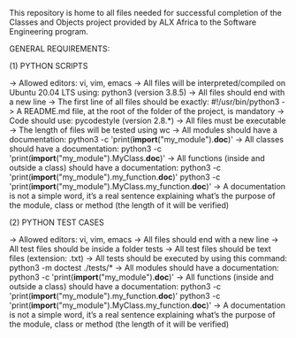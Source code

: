 This repository is home to all files needed for successful completion of the Classes and Objects project provided by ALX Africa to the Software Engineering program.

GENERAL REQUIREMENTS:

(1) PYTHON SCRIPTS

->	Allowed editors:
	    vi, vim, emacs
->	All files will be interpreted/compiled on Ubuntu 20.04 LTS using:
	    python3 (version 3.8.5)
->	All files should end with a new line
->	The first line of all files should be exactly:
	    #!/usr/bin/python3
->	A README.md file, at the root of the folder of the project, is mandatory
->	Code should use:
	     pycodestyle (version 2.8.*)
->	All files must be executable
->	The length of files will be tested using wc
->	All  modules should have a documentation:
	     python3 -c 'print(__import__("my_module").__doc__)'
->	All  classes should have a documentation:
	     python3 -c 'print(__import__("my_module").MyClass.__doc__)'
->	All  functions (inside and outside a class) should have a documentation:
	     python3 -c 'print(__import__("my_module").my_function.__doc__)'
	     python3 -c 'print(__import__("my_module").MyClass.my_function.__doc__)'
->	A documentation is not a simple word, it’s a real sentence explaining what’s the purpose of the module, class or method (the length of it will be verified)

(2) PYTHON TEST CASES

->	Allowed editors:
	    vi, vim, emacs
->	All files should end with a new line
->	All test files should be inside a folder tests
->	All test files should be text files (extension: .txt)
->	All tests should be executed by using this command:
	    python3 -m doctest ./tests/*
->	All  modules should have a documentation:
	     python3 -c 'print(__import__("my_module").__doc__)'
->	All  functions (inside and outside a class) should have a documentation:
	     python3 -c 'print(__import__("my_module").my_function.__doc__)'
	     python3 -c 'print(__import__("my_module").MyClass.my_function.__doc__)'
->	A documentation is not a simple word, it’s a real sentence explaining what’s the purpose of the module, class or method (the length of it will be verified)

